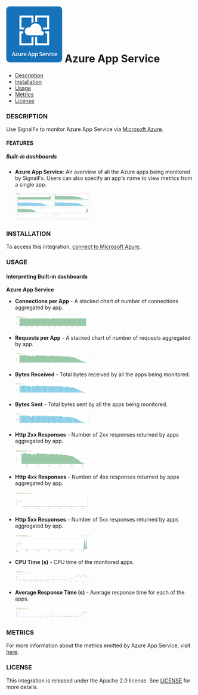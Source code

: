 # ![](./img/integrations_azureappservice.png) Azure App Service

- [Description](#description)
- [Installation](#installation)
- [Usage](#usage)
- [Metrics](#metrics)
- [License](#license)

### DESCRIPTION

Use SignalFx to monitor Azure App Service via [Microsoft Azure](https://github.com/signalfx/integrations/tree/master/azure)[](sfx_link:azure).

#### FEATURES

##### Built-in dashboards

- **Azure App Service**: An overview of all the Azure apps being monitored by SignalFx. Users can also specify an app's name to view metrics from a single app.

  [<img src='./img/app.service.png' width=200px>](./img/app.service.png)

### INSTALLATION

To access this integration, [connect to Microsoft Azure](https://github.com/signalfx/integrations/tree/master/azure)[](sfx_link:azure).

### USAGE

#### Interpreting Built-in dashboards

**Azure App Service**

- **Connections per App** - A stacked chart of number of connections aggregated by app.

  [<img src='./img/connections.png' width=200px>](./img/connections.png)

- **Requests per App** - A stacked chart of number of requests aggregated by app.

  [<img src='./img/requests.png' width=200px>](./img/requests.png)

- **Bytes Received** - Total bytes received by all the apps being monitored.

  [<img src='./img/bytes.received.png' width=200px>](./img/bytes.received.png)

- **Bytes Sent** - Total bytes sent by all the apps being monitored.

  [<img src='./img/bytes.sent.png' width=200px>](./img/bytes.sent.png)

- **Http 2xx Responses** - Number of 2xx responses returned by apps aggregated by app.

  [<img src='./img/http.2xx.png' width=200px>](./img/http.2xx.png)

- **Http 4xx Responses** - Number of 4xx responses returned by apps aggregated by app.

  [<img src='./img/http.4xx.png' width=200px>](./img/http.2xx.png)

- **Http 5xx Responses** - Number of 5xx responses returned by apps aggregated by app.

  [<img src='./img/http.5xx.png' width=200px>](./img/http.5xx.png)

- **CPU Time (s)** - CPU time of the monitored apps.

  [<img src='./img/cpu.png' width=200px>](./img/cpu.png)

- **Average Response Time (s)** - Average response time for each of the apps.

  [<img src='./img/response.time.png' width=200px>](./img/response.time.png)

### METRICS

For more information about the metrics emitted by Azure App Service, visit [here](https://docs.microsoft.com/en-us/azure/monitoring-and-diagnostics/monitoring-supported-metrics#microsoftwebsites-excluding-functions).

### LICENSE

This integration is released under the Apache 2.0 license. See [LICENSE](./LICENSE) for more details.
